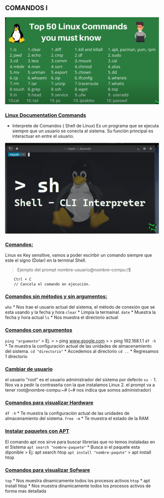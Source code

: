 ## COMANDOS I

![](comandos.jpg)

### [Linux Documentation Commands](https://linux.die.net/)

- Interprete de Comandos ( Shell de Linux)
Es un programa que se ejecuta siempre que un usuario se conecta al sistema.
Su función principal es interactuar en entre el usuario.

![](interprete-de-comandos.jpg)

### [Comandos:]()
Linux es Key sensitive, vamos a poder esciribir un comando siempre que este el signo
(Dolar) en la terminal Shell.
> Ejemplo del prompt
> nombre-usuario@nombre-compu:/$

```linux
    Ctrl + C
    // Cancela el comando en ejecución. 
```

### [Comandos sin métodos y sin argumentos:]()
```who```
    * Nos trae el usuario actual del sistema, el método de conexión que se esta usando
     y la fecha y hora
```clear```
    * Limpia la termainal.
```date```
    * Muestra la fecha y hora actual
```ls```
    * Nos muestra el directorio actual

### [Comandos con argumentos]()
```ping "argumento"```
    > Ej.
    > 
    > ping www.google.com
    >
    > ping 192.168.1.1
```df -h```
    * Te muestra la configuración actual de las unidades de almacenamiento del sistema. 
```cd "directorio"```
    * Accedemos al directorio
```cd ..```
    * Regresamos 1 directorio

### [Cambiar de usuario]()
el usuario "root" es el usuario administrador del sistema por defecto
```su -```
    1. Nos va a pedir la contraseña con la que instalamos Linux
    2. el prompt va a tener root@nombre-compu:~# (~# nos indica que somos administrador)

### [Comandos para visualizar Hardware]()

```df -h```
    * Te muestra la configuración actual de las unidades de almacenamiento del sistema. 
```free -m```
    * Te muestra el estado de la RAM

### [Instalar paquetes con APT]()
El comando apt nos sirve para buscar librerias que no temos instaladas en el Sistema
```apt search "nombre-paquete"```
    * Busca si el paquete esta diponible
    > Ej: apt search htop
```apt install "nombre-paqute"```
    > apt install htop

    
### [Comandos para visualizar Sofware]()
```top```
    * Nos muestra dinamicamente todos los procesos activos
```htop```
    * apt install htop
    * Nos muestra dinamicamente todos los procesos activos de forma mas detallada